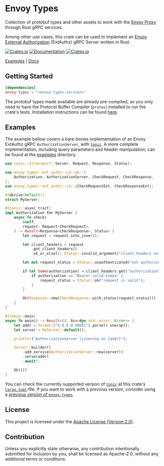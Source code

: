 # Envoy Types

Collection of protobuf types and other assets to work with the [Envoy Proxy]
through Rust gRPC services.

Among other use cases, this crate can be used to implement an
[Envoy External Authorization] (ExtAuthz) gRPC Server written in Rust.

[![Crates.io](https://img.shields.io/crates/v/envoy-types)](https://crates.io/crates/envoy-types)
[![Documentation](https://docs.rs/envoy-types/badge.svg)](https://docs.rs/envoy-types)
[![Crates.io](https://img.shields.io/crates/l/envoy-types)](LICENSE)

[Examples] | [Docs]

## Getting Started

```toml
[dependencies]
envoy-types = "<envoy-types-version>"
```

The protobuf types made available are already pre-compiled, so you only need to
have the Protocol Buffer Compiler (`protoc`) installed to run the crate's tests.
Installation instructions can be found [here][protoc-install].

## Examples

The example bellow covers a bare-bones implementation of an Envoy ExtAuthz gRPC
`AuthorizationServer`, with [`tonic`]. A more complete implementation,
including query parameters and header manipulation, can be found at the
[examples] directory.

```rust
use tonic::{transport::Server, Request, Response, Status};

use envoy_types::ext_authz::v3::pb::{
    Authorization, AuthorizationServer, CheckRequest, CheckResponse,
};
use envoy_types::ext_authz::v3::{CheckRequestExt, CheckResponseExt};

#[derive(Default)]
struct MyServer;

#[tonic::async_trait]
impl Authorization for MyServer {
    async fn check(
        &self,
        request: Request<CheckRequest>,
    ) -> Result<Response<CheckResponse>, Status> {
        let request = request.into_inner();

        let client_headers = request
            .get_client_headers()
            .ok_or_else(|| Status::invalid_argument("client headers not populated by envoy"))?;

        let mut request_status = Status::unauthenticated("not authorized");

        if let Some(authorization) = client_headers.get("authorization") {
            if authorization == "Bearer valid-token" {
                request_status = Status::ok("request is valid");
            }
        }

        Ok(Response::new(CheckResponse::with_status(request_status)))
    }
}

#[tokio::main]
async fn main() -> Result<(), Box<dyn std::error::Error>> {
    let addr = format!("0.0.0.0:50051").parse().unwrap();
    let server = MyServer::default();

    println!("AuthorizationServer listening on {addr}");

    Server::builder()
        .add_service(AuthorizationServer::new(server))
        .serve(addr)
        .await?;

    Ok(())
}
```

You can check the currently supported version of [`tonic`] at this crate's
[`Cargo.toml`] file. If you want to work with a previous version, consider
using a [previous version of `envoy-types`].

## License

This project is licensed under the [Apache License (Version 2.0)](LICENSE).

## Contribution

Unless you explicitly state otherwise, any contribution intentionally submitted
for inclusion by you, shall be licensed as Apache-2.0, without any additional
terms or conditions.

[Envoy Proxy]: https://www.envoyproxy.io
[Envoy External Authorization]: https://www.envoyproxy.io/docs/envoy/latest/configuration/http/http_filters/ext_authz_filter
[examples]: https://github.com/flemosr/envoy-types/tree/main/examples
[`Cargo.toml`]: https://github.com/flemosr/envoy-types/blob/main/envoy-types/Cargo.toml
[previous version of `envoy-types`]: https://crates.io/crates/envoy-types/versions
[Docs]: https://docs.rs/envoy-types/latest/envoy-types/
[protoc-install]: https://grpc.io/docs/protoc-installation/
[`tonic`]: https://github.com/hyperium/tonic